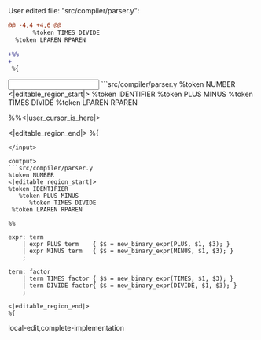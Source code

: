 <events>
User edited file: "src/compiler/parser.y":

```diff
@@ -4,4 +4,6 @@
       %token TIMES DIVIDE
  %token LPAREN RPAREN

+%%
+
 %{
```
</events>

<input>
```src/compiler/parser.y
%token NUMBER
<|editable_region_start|>
%token IDENTIFIER
   %token PLUS MINUS
      %token TIMES DIVIDE
 %token LPAREN RPAREN

%%<|user_cursor_is_here|>

<|editable_region_end|>
%{
```
</input>

<output>
```src/compiler/parser.y
%token NUMBER
<|editable_region_start|>
%token IDENTIFIER
   %token PLUS MINUS
      %token TIMES DIVIDE
 %token LPAREN RPAREN

%%

expr: term
    | expr PLUS term    { $$ = new_binary_expr(PLUS, $1, $3); }
    | expr MINUS term   { $$ = new_binary_expr(MINUS, $1, $3); }
    ;

term: factor
    | term TIMES factor { $$ = new_binary_expr(TIMES, $1, $3); }
    | term DIVIDE factor{ $$ = new_binary_expr(DIVIDE, $1, $3); }
    ;

<|editable_region_end|>
%{
```
</output>

<labels>
local-edit,complete-implementation
</labels>
